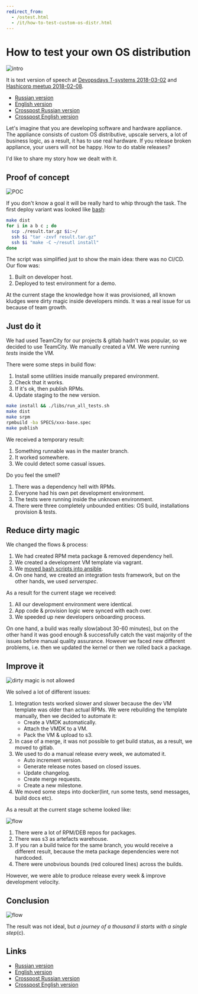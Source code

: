```yaml
---
redirect_from:
  - /ostest.html
  - /it/how-to-test-custom-os-distr.html
---
```

# How to test your own OS distribution

![intro](assets/distr-intro.png?raw=true)

It is text version of speech at [Devopsdays T-systems 2018-03-02](https://www.t-systems.com/) and [Hashicorp meetup 2018-02-08](https://www.meetup.com/St-Petersburg-Russia-HashiCorp-User-Group/events/247154437/).

* [Russian version](http://www.goncharov.xyz/it/how-to-test-custom-os-distr-ru.html)
* [English version](http://www.goncharov.xyz/it/how-to-test-custom-os-distr.html)
* [Crosspost Russian version](https://habr.com/post/342216/)
* [Crosspost English version](https://habr.com/en/all/)

Let's imagine that you are developing software and hardware appliance. The appliance consists of custom OS distributive, upscale servers, a lot of business logic, as a result, it has to use real hardware. If you release broken appliance, your users will not be happy. How to do stable releases?

I'd like to share my story how we dealt with it. 

## Proof of concept

![POC](assets/distr-poc.png?raw=true)

If you don't know a goal it will be really hard to whip through the task. The first deploy variant was looked like [bash](http://www.goncharov.xyz/it/make-cm-not-bash-en.html):

```bash
make dist
for i in a b c ; do
  scp ./result.tar.gz $i:~/
  ssh $i "tar -zxvf result.tar.gz"
  ssh $i "make -C ~/resutl install"
done
```

The script was simplified just to show the main idea: there was no CI/CD. Our flow was:

1. Built on developer host.
2. Deployed to test environment for a demo.

At the current stage the knowledge how it was provisioned, all known kludges were dirty magic inside developers minds. It was a real issue for us because of team growth.

## Just do it

We had used TeamCity for our projects & gitlab hadn't was popular, so we decided to use TeamCity. We manually created a VM. We were running *tests* inside the VM.

There were some steps in build flow:

1. Install some utilities inside manually prepared environment.
2. Check that it works.
3. If it's ok, then publish RPMs.
4. Update staging to the new version.

```bash
make install && ./libs/run_all_tests.sh
make dist
make srpm
rpmbuild -ba SPECS/xxx-base.spec
make publish
```

We received a temporary result:

1. Something runnable was in the master branch.
2. It worked somewhere.
3. We could detect some casual issues.

Do you feel the smell?

1. There was a dependency hell with RPMs.
2. Everyone had his own pet development environment.
3. The tests were running inside the unknown environment.
4. There were three completely unbounded entities: OS build, installations provision & tests.

## Reduce dirty magic

We changed the flows & process:

1. We had created RPM meta package & removed dependency hell.
2. We created a development VM template via vagrant.
3. We [moved bash scripts into ansible](http://www.goncharov.xyz/it/make-cm-not-bash-en.html).
4. On one hand, we created an integration tests framework, but on the other hands, we used *serverspec*.

As a result for the current stage we received:

1. All our development environment were identical.
2. App code & provision logic were synced with each over.
3. We speeded up new developers onboarding process.

On one hand, a build was really slow(about 30-60 minutes), but on the other hand it was good enough & successfully catch the vast majority of the issues before manual quality assurance. However we faced new different problems, i.e. then we updated the kernel or then we rolled back a package.

## Improve it

![dirty magic is not allowed](assets/distr-flow-git.png?raw=true)

We solved a lot of different issues:

1. Integration tests worked slower and slower because the dev VM template was older than actual RPMs. We were rebuilding the template manually, then we decided to automate it:
    * Create a VMDK automatically.
    * Attach the VMDK to a VM.
    * Pack the VM & upload to s3.
2. In case of a merge, it was not possible to get build status, as a result, we moved to gitlab.
3. We used to do a manual release every week, we automated it.
    * Auto increment version.
    * Generate release notes based on closed issues.
    * Update changelog.
    * Create merge requests.
    * Create a new milestone.
4. We moved some steps into docker(lint, run some tests, send messages, build docs etc).

As a result at the current stage scheme looked like:

![flow](assets/distr-flow-hard.png?raw=true)

1. There were a lot of RPM/DEB repos for packages.
2. There was s3 as artefacts warehouse.
3. If you ran a build twice for the same branch, you would receive a different result, because the meta package dependencies were not hardcoded.
4. There were unobvious bounds (red coloured lines) across the builds.

However, we were able to produce release every week & improve development velocity.

## Conclusion

![flow](assets/distr-flow-light.png?raw=true)

The result was not ideal, but *a journey of a thousand li starts with a single step*(c).

## Links

* [Russian version](http://www.goncharov.xyz/it/how-to-test-custom-os-distr-ru.html)
* [English version](http://www.goncharov.xyz/it/how-to-test-custom-os-distr.html)
* [Crosspost Russian version](https://habr.com/post/342216/)
* [Crosspost English version](https://habr.com/en/all/)
